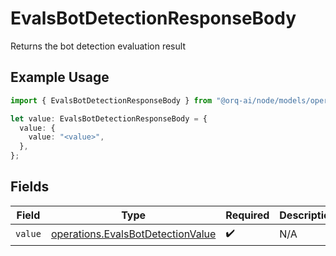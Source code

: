 # EvalsBotDetectionResponseBody

Returns the bot detection evaluation result

## Example Usage

```typescript
import { EvalsBotDetectionResponseBody } from "@orq-ai/node/models/operations";

let value: EvalsBotDetectionResponseBody = {
  value: {
    value: "<value>",
  },
};
```

## Fields

| Field                                                                                  | Type                                                                                   | Required                                                                               | Description                                                                            |
| -------------------------------------------------------------------------------------- | -------------------------------------------------------------------------------------- | -------------------------------------------------------------------------------------- | -------------------------------------------------------------------------------------- |
| `value`                                                                                | [operations.EvalsBotDetectionValue](../../models/operations/evalsbotdetectionvalue.md) | :heavy_check_mark:                                                                     | N/A                                                                                    |